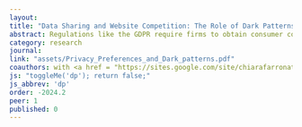 ```yaml
---
layout: 
title: "Data Sharing and Website Competition: The Role of Dark Patterns"
abstract: Regulations like the GDPR require firms to obtain consumer consent before using data. In response, firms use interface designs to nudge consumers to share their data, commonly known as dark patterns. We study the causal effects of these designs and how they vary across individuals and firms. To do so, we run a field experiment in which users download a browser extension that randomizes cookie consent interface designs as users browse the Internet. We find that, in the absence of dark patterns, consumers accept all cookies more than half of the time, and that dark patterns are effective to varying degrees at changing consumer choices. Hiding consent options behind an additional click is the most effective dark pattern, and designs that only manipulate visual elements (such as re-ordering or highlighting certain options) have smaller effects. We also detect heterogeneity in sharing across individuals and websites. Larger and better-known firms have moderately higher consent rates than other firms, giving them a slight competitive advantage. The effects of dark patterns versus neutral consent frames do not vary systematically across site popularity. We find no evidence that more pop-ups result in choice fatigue.
category: research
journal: 
link: "assets/Privacy_Preferences_and_Dark_patterns.pdf"
coauthors: with <a href = "https://sites.google.com/site/chiarafarronato/"> Chiara Farronato</a> and <a href = "https://tesarylin.github.io/">Tesary Lin</a>
js: "toggleMe('dp'); return false;"
js_abbrev: 'dp'
order: -2024.2
peer: 1
published: 0
---
```

